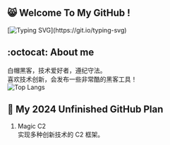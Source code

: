 ## 😸 Welcome To My GitHub !
[![Typing SVG](https://readme-typing-svg.demolab.com?font=&pause=1000&color=00FF00&background=000000&vCenter=true&random=false&width=435&lines=%E2%AC%9B%3E+No+System+Is+Safe.)](https://git.io/typing-svg)
## :octocat: About me
白帽黑客，技术爱好者，遵纪守法。  
喜欢技术创新，会发布一些非常酷的黑客工具！  
![Top Langs](https://github-readme-stats.vercel.app/api/top-langs/?username=HackerCalico&layout=compact)
## 📆 My 2024 Unfinished GitHub Plan
1. Magic C2  
实现多种创新技术的 C2 框架。
